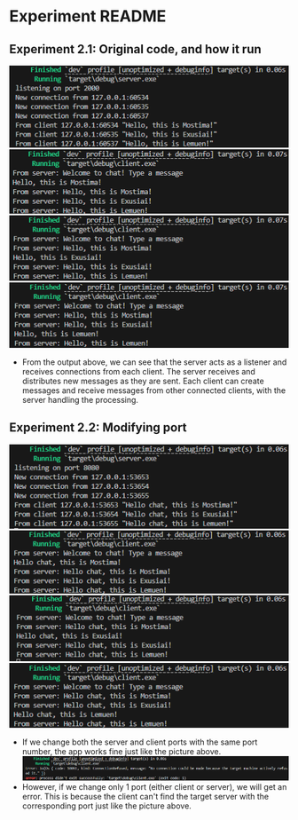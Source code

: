 # Experiment README
## Experiment 2.1: Original code, and how it run
![alt text](BroadcastSS1.png)  
![alt text](BroadcastSS2.png)  
![alt text](BroadcastSS3.png)  
![alt text](BroadcastSS4.png)  
- From the output above, we can see that the server acts as a listener and receives connections from each client. The server receives and distributes new messages as they are sent. Each client can create messages and receive messages from other connected clients, with the server handling the processing.

## Experiment 2.2: Modifying port
![alt text](BroadcastSS5.png)  
![alt text](BroadcastSS6.png)  
![alt text](BroadcastSS7.png)  
![alt text](BroadcastSS8.png)  
- If we change both the server and client ports with the same port number, the app works fine just like the picture above.
![alt text](BroadcastSS9.png)  
- However, if we change only 1 port (either client or server), we will get an error. This is because the client can't find the target server with the corresponding port just like the picture above.